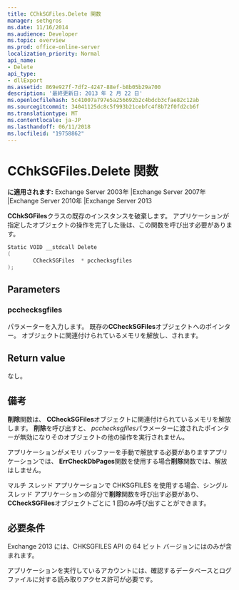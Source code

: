 ```yaml
---
title: CChkSGFiles.Delete 関数
manager: sethgros
ms.date: 11/16/2014
ms.audience: Developer
ms.topic: overview
ms.prod: office-online-server
localization_priority: Normal
api_name:
- Delete
api_type:
- dllExport
ms.assetid: 869e927f-7df2-4247-88ef-b8b05b29a700
description: '最終更新日: 2013 年 2 月 22 日'
ms.openlocfilehash: 5c41007a797e5a256692b2c4bdcb3cfae82c12ab
ms.sourcegitcommit: 34041125dc8c5f993b21cebfc4f8b72f0fd2cb6f
ms.translationtype: MT
ms.contentlocale: ja-JP
ms.lasthandoff: 06/11/2018
ms.locfileid: "19758862"
---
```

# <a name="cchksgfilesdelete-function"></a>CChkSGFiles.Delete 関数

**に適用されます:** Exchange Server 2003年 |Exchange Server 2007年 |Exchange Server 2010年 |Exchange Server 2013
  
**CChkSGFiles**クラスの既存のインスタンスを破棄します。 アプリケーションが指定したオブジェクトの操作を完了した後は、この関数を呼び出す必要があります。 
  
```cs
Static VOID __stdcall Delete 
(
        CCheckSGFiles  * pcchecksgfiles
);

```

## <a name="parameters"></a>Parameters

### <a name="pcchecksgfiles"></a>pcchecksgfiles 
  
パラメーターを入力します。 既存の**CCheckSGFiles**オブジェクトへのポインター。 オブジェクトに関連付けられているメモリを解放し、されます。 
    
## <a name="return-value"></a>Return value

なし。
  
## <a name="remarks"></a>備考

**削除**関数は、 **CCheckSGFiles**オブジェクトに関連付けられているメモリを解放します。 **削除**を呼び出すと、 *pcchecksgfiles*パラメーターに渡されたポインターが無効になりそのオブジェクトの他の操作を実行されません。 
  
アプリケーションがメモリ バッファーを手動で解放する必要がありますアプリケーションでは、 **ErrCheckDbPages**関数を使用する場合**削除**関数では、解放はしません。 
  
マルチ スレッド アプリケーションで CHKSGFILES を使用する場合、シングル スレッド アプリケーションの部分で**削除**関数を呼び出す必要があり、 **CCheckSGFiles**オブジェクトごとに 1 回のみ呼び出すことができます。 
  
## <a name="requirements"></a>必要条件

Exchange 2013 には、CHKSGFILES API の 64 ビット バージョンにはのみが含まれます。
  
アプリケーションを実行しているアカウントには、確認するデータベースとログ ファイルに対する読み取りアクセス許可が必要です。
  

